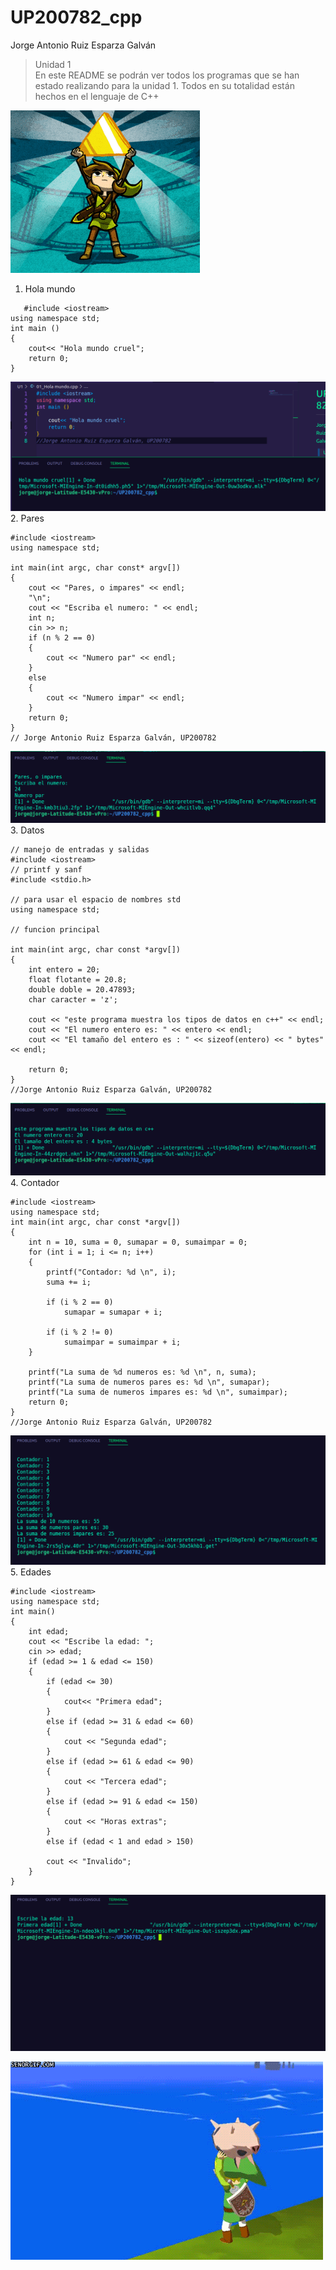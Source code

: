 # UP200782_cpp  
Jorge Antonio Ruiz Esparza Galván  
>Unidad 1  
En este README se podrán ver todos los programas que se han estado realizando para la unidad 1. Todos en su totalidad están hechos en el lenguaje de C++  


![Link](Link.gif)   


1. Hola mundo  
```   
   #include <iostream>
using namespace std;
int main ()
{
    cout<< "Hola mundo cruel";
    return 0;
}  
``` 
![Hola mundo](Hola%20%20mundo.png)  
2. Pares  
```
#include <iostream>
using namespace std;

int main(int argc, char const* argv[])
{
    cout << "Pares, o impares" << endl;
    "\n";
    cout << "Escriba el numero: " << endl;
    int n;
    cin >> n;
    if (n % 2 == 0)
    {
        cout << "Numero par" << endl;
    }
    else
    {
        cout << "Numero impar" << endl;
    }
    return 0;
}
// Jorge Antonio Ruiz Esparza Galván, UP200782
```  
![Pares](Pares.png) 
3. Datos  
```  
// manejo de entradas y salidas
#include <iostream>
// printf y sanf
#include <stdio.h>

// para usar el espacio de nombres std
using namespace std;

// funcion principal

int main(int argc, char const *argv[])
{
    int entero = 20;
    float flotante = 20.8;
    double doble = 20.47893;
    char caracter = 'z';

    cout << "este programa muestra los tipos de datos en c++" << endl;
    cout << "El numero entero es: " << entero << endl;
    cout << "El tamaño del entero es : " << sizeof(entero) << " bytes" << endl;

    return 0;
}
//Jorge Antonio Ruiz Esparza Galván, UP200782  
``` 
![Datos](Datos.png)  
4. Contador  
```  
#include <iostream>
using namespace std;
int main(int argc, char const *argv[])
{
    int n = 10, suma = 0, sumapar = 0, sumaimpar = 0;
    for (int i = 1; i <= n; i++)
    {
        printf("Contador: %d \n", i);
        suma += i;

        if (i % 2 == 0)
            sumapar = sumapar + i;

        if (i % 2 != 0)
            sumaimpar = sumaimpar + i;
    }

    printf("La suma de %d numeros es: %d \n", n, suma);
    printf("La suma de numeros pares es: %d \n", sumapar);
    printf("La suma de numeros impares es: %d \n", sumaimpar);
    return 0;
}
//Jorge Antonio Ruiz Esparza Galván, UP200782  
```  
![Contador](Contador.png)  
5. Edades  
```  
#include <iostream>
using namespace std;
int main()
{
    int edad;
    cout << "Escribe la edad: ";
    cin >> edad;
    if (edad >= 1 & edad <= 150)
    {
        if (edad <= 30)
        {
            cout<< "Primera edad";
        }
        else if (edad >= 31 & edad <= 60)
        {
            cout << "Segunda edad";
        }
        else if (edad >= 61 & edad <= 90)
        {
            cout << "Tercera edad";
        }
        else if (edad >= 91 & edad <= 150)
        {
            cout << "Horas extras";
        }
        else if (edad < 1 and edad > 150)
            
        cout << "Invalido";
    }
}
```  
![Edades](Imagenes.png)  

![Toon](Toon.gif)





 


    

